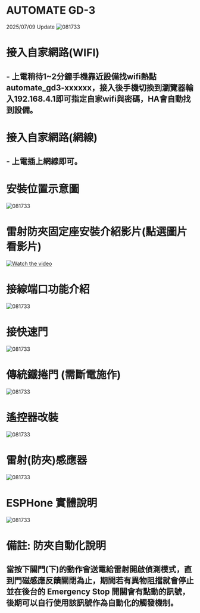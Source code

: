 # AUTOMATE GD-3
2025/07/09 Update
![081733](/GD_3/image/S__461128391.JPG)
# 接入自家網路(WIFI)
## -  上電稍待1~2分鐘手機靠近設備找wifi熱點 automate_gd3-xxxxxx，接入後手機切換到瀏覽器輸入192.168.4.1即可指定自家wifi與密碼，HA會自動找到設備。
# 接入自家網路(網線)
## -  上電插上網線即可。

# 安裝位置示意圖
![081733](/GD_3/image/20250519_10.JPG)

# 雷射防夾固定座安裝介紹影片(點選圖片看影片)

[![Watch the video](/GD_3/image/0DC7FB781.JPG)](https://youtu.be/_9u1CDqD9ak)

# 接線端口功能介紹
![081733](/GD_3/image/S__133849093_1.JPG)

# 接快速門
![081733](/GD_3/image/20250519_3.JPG)

# 傳統鐵捲門 (需斷電施作)
![081733](/GD_3/image/20250519_5.JPG)

# 遙控器改裝
![081733](/GD_3/image/S__133849093_2.JPG)

# 雷射(防夾)感應器
![081733](/GD_3/image/image1345.JPG)

# ESPHone 實體說明
![081733](/GD_3/image/20250519_14.JPG)

# 備註: 防夾自動化說明
## 當按下關門(下)的動作會送電給雷射開啟偵測模式，直到門磁感應反饋關閉為止，期間若有異物阻擋就會停止並在後台的 Emergency Stop 開關會有點動的訊號，後期可以自行使用該訊號作為自動化的觸發機制。


